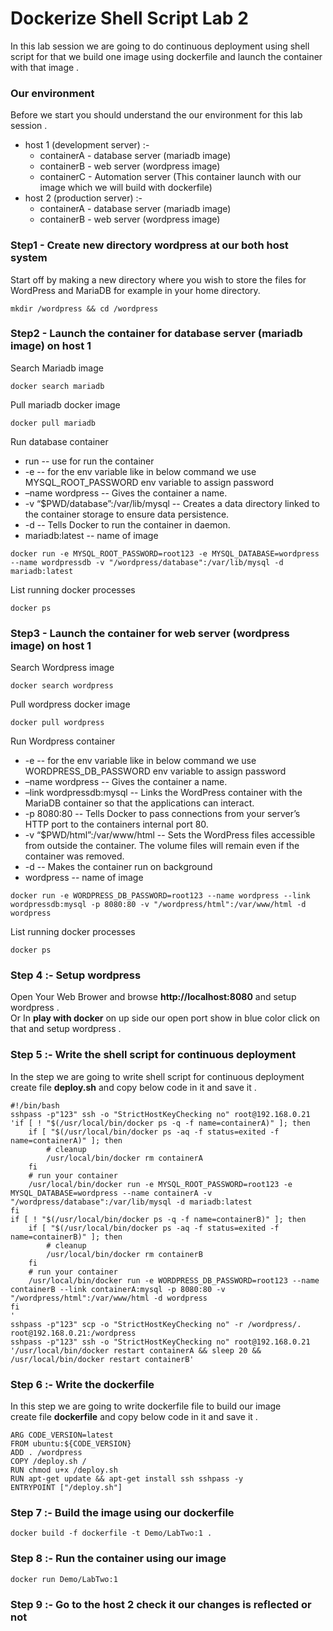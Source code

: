 # Dockerize Shell Script Lab 2
In this lab session we are going to do continuous deployment using shell script for that we build one image using dockerfile and launch the container with that image .<br/>
### Our environment
Before we start you should understand the our environment for this lab session . <br/>
- host 1 (development server) :-
	- containerA - database server (mariadb image)
	- containerB - web server (wordpress image)
	- containerC - Automation server (This container launch with our image which we will build with dockerfile)
- host 2 (production server) :-
	- containerA - database server (mariadb image)
	- containerB - web server (wordpress image)

### Step1 - Create new directory **wordpress** at our both host system 
Start off by making a new directory where you wish to store the files for WordPress and MariaDB for example in your home directory.
```
mkdir /wordpress && cd /wordpress
```

### Step2 - Launch the container for database server (mariadb image) on host 1

Search Mariadb image
```
docker search mariadb
```

Pull mariadb docker image
```
docker pull mariadb
```

Run database container 
* run -- use for run the container
* -e -- for the env variable like in below command we use MYSQL_ROOT_PASSWORD env variable to assign password
* –name wordpress -- Gives the container a name.
* -v “$PWD/database”:/var/lib/mysql -- Creates a data directory linked to the container storage to ensure data persistence.
* -d -- Tells Docker to run the container in daemon.
* mariadb:latest -- name of image
```
docker run -e MYSQL_ROOT_PASSWORD=root123 -e MYSQL_DATABASE=wordpress --name wordpressdb -v "/wordpress/database":/var/lib/mysql -d mariadb:latest
```

List running docker processes 
```
docker ps
```

### Step3 - Launch the container for web server (wordpress image) on host 1

Search Wordpress image
```
docker search wordpress
```

Pull wordpress docker image
```
docker pull wordpress
```

Run Wordpress container
* -e -- for the env variable like in below command we use WORDPRESS_DB_PASSWORD env variable to assign password
* –name wordpress -- Gives the container a name.
* –link wordpressdb:mysql -- Links the WordPress container with the MariaDB container so that the applications can interact.
* -p 8080:80 -- Tells Docker to pass connections from your server’s HTTP port to the containers internal port 80.
* -v “$PWD/html”:/var/www/html -- Sets the WordPress files accessible from outside the container. The volume files will remain even if the container was removed.
* -d -- Makes the container run on background
* wordpress -- name of image
```
docker run -e WORDPRESS_DB_PASSWORD=root123 --name wordpress --link wordpressdb:mysql -p 8080:80 -v "/wordpress/html":/var/www/html -d wordpress
```

List running docker processes
```
docker ps
```

### Step 4 :- Setup wordpress 
Open Your Web Brower and browse **http://localhost:8080** and setup wordpress . <br/>
Or In **play with docker** on up side our open port show in blue color click on that and setup wordpress . 

### Step 5 :- Write the shell script for continuous deployment
In the step we are going to write shell script for continuous deployment <br/>
create file **deploy.sh** and copy below code in it and save it .
```
#!/bin/bash
sshpass -p"123" ssh -o "StrictHostKeyChecking no" root@192.168.0.21 'if [ ! "$(/usr/local/bin/docker ps -q -f name=containerA)" ]; then
    if [ "$(/usr/local/bin/docker ps -aq -f status=exited -f name=containerA)" ]; then
        # cleanup
        /usr/local/bin/docker rm containerA
    fi
    # run your container
    /usr/local/bin/docker run -e MYSQL_ROOT_PASSWORD=root123 -e MYSQL_DATABASE=wordpress --name containerA -v "/wordpress/database":/var/lib/mysql -d mariadb:latest
fi
if [ ! "$(/usr/local/bin/docker ps -q -f name=containerB)" ]; then
    if [ "$(/usr/local/bin/docker ps -aq -f status=exited -f name=containerB)" ]; then
        # cleanup
        /usr/local/bin/docker rm containerB
    fi
    # run your container
    /usr/local/bin/docker run -e WORDPRESS_DB_PASSWORD=root123 --name containerB --link containerA:mysql -p 8080:80 -v "/wordpress/html":/var/www/html -d wordpress
fi
'
sshpass -p"123" scp -o "StrictHostKeyChecking no" -r /wordpress/. root@192.168.0.21:/wordpress
sshpass -p"123" ssh -o "StrictHostKeyChecking no" root@192.168.0.21 '/usr/local/bin/docker restart containerA && sleep 20 && /usr/local/bin/docker restart containerB'
```

### Step 6 :- Write the dockerfile 
In this step we are going to write dockerfile file to build our image <br/>
create file **dockerfile** and copy below code in it and save it .
```
ARG CODE_VERSION=latest
FROM ubuntu:${CODE_VERSION}
ADD . /wordpress
COPY /deploy.sh /
RUN chmod u+x /deploy.sh
RUN apt-get update && apt-get install ssh sshpass -y
ENTRYPOINT ["/deploy.sh"]
```

### Step 7 :- Build the image using our dockerfile
```
docker build -f dockerfile -t Demo/LabTwo:1 . 
```
### Step 8 :- Run the container using our image
```
docker run Demo/LabTwo:1
``` 
### Step 9 :- Go to the host 2 check it our changes is reflected or not
